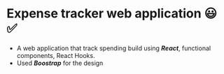 # Expense tracker web application 😃 ✅
* A web application that track spending build using ***React***, functional components, React Hooks.
* Used ***Boostrap*** for the design


